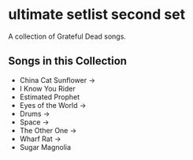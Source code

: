 # ultimate setlist second set

A collection of Grateful Dead songs.

## Songs in this Collection

- China Cat Sunflower →
- I Know You Rider
- Estimated Prophet
- Eyes of the World →
- Drums →
- Space →
- The Other One →
- Wharf Rat →
- Sugar Magnolia
